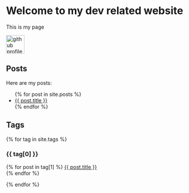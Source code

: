 # Welcome to my dev related website

This is my page

[<img align="center" src="https://avatars1.githubusercontent.com/u/16356506?s=460&u=93215fa537fc220158e03c88653ea25fa5f68de5&v=4" alt="github profile photo" width="50px" />][github]

## Posts

Here are my posts:

<ul>
  {% for post in site.posts %}
    <li>
      <a href="{{ post.url }}">{{ post.title }}</a>
    </li>
  {% endfor %}
</ul>

## Tags

{% for tag in site.tags %}
<h3>{{ tag[0] }}</h3>
<p>
    {% for post in tag[1] %}
    <a href="{{ post.url }}">{{ post.title }}</a><br/>
    {% endfor %}
</p>
{% endfor %}

[website]: https://talesofwanders.com
[github]: https://github.com/vmarmin
[twitter]: https://twitter.com/vmarmin
[youtube]: https://youtube.com/vmarmin
[instagram]: https://instagram.com/valentin.mrmn
[linkedin]: https://linkedin.com/in/valentin-marmin
